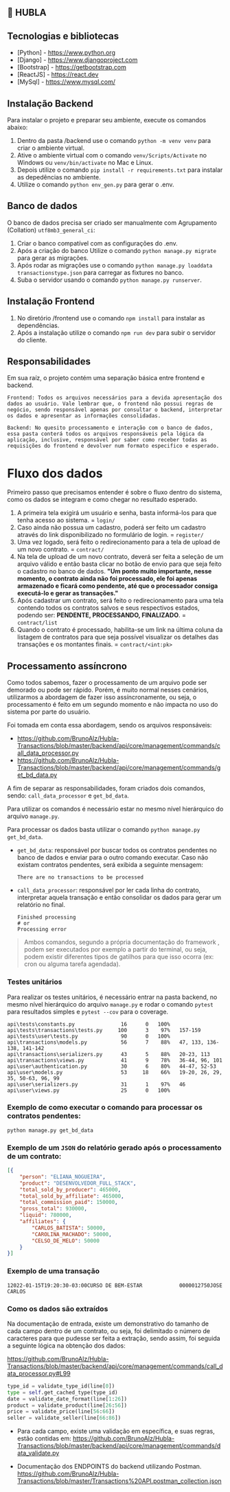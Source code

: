 ## 🧑 HUBLA

## Tecnologias e bibliotecas
- [Python] - https://www.python.org
- [Django] - https://www.djangoproject.com
- [Bootstrap] - https://getbootstrap.com
- [ReactJS] - https://react.dev
- [MySql] - https://www.mysql.com/

## Instalação Backend
Para instalar o projeto e preparar seu ambiente, execute os comandos abaixo:

1. Dentro da pasta /backend use o comando `python -m venv venv` para criar o ambiente virtual.
2. Ative o ambiente virtual com o comando `venv/Scripts/Activate` no Windows ou `venv/bin/activate` no Mac e Linux.
3. Depois utilize o comando `pip install -r requirements.txt` para instalar as depedências no ambiente.
4. Utilize o comando `python env_gen.py` para gerar o .env.

## Banco de dados
O banco de dados precisa ser criado ser manualmente com Agrupamento (Collation) `utf8mb3_general_ci`:

1. Criar o banco compatível com as configurações do .env.
2. Após a criação do banco Utilize o comando `python manage.py migrate` para gerar as migrações.
3. Após rodar as migrações use o comando `python manage.py loaddata transactionstype.json` para carregar as fixtures no banco.
4. Suba o servidor usando o comando `python manage.py runserver`.

## Instalação Frontend
1. No diretório /frontend use o comando `npm install` para instalar as dependências.
2. Após a instalação utilize o comando `npm run dev` para subir o servidor do cliente.

## Responsabilidades
Em sua raíz, o projeto contém uma separação básica entre frontend e backend.

```
Frontend: Todos os arquivos necessários para a devida apresentação dos dados ao usuário. Vale lembrar que, o frontend não possui regras de negócio, sendo responsável apenas por consultar o backend, interpretar os dados e apresentar as informações consolidadas.
```
```
Backend: No quesito processamento e interação com o banco de dados, essa pasta conterá todos os arquivos responsáveis pela lógica da aplicação, inclusive, responsável por saber como receber todas as requisições do frontend e devolver num formato especifico e esperado.
```

# Fluxo dos dados
Primeiro passo que precisamos entender é sobre o fluxo dentro do sistema, como os dados se integram e como chegar no resultado esperado.

1.  A primeira tela exigirá um usuário e senha, basta informá-los para que tenha acesso ao sistema. = `login/`
2.  Caso ainda não possua um cadastro, poderá ser feito um cadastro através do link disponibilizado no formulário de login. = `register/`
3.  Uma vez logado, será feito o redirecionamento para a tela de upload de um novo contrato. = `contract/`
4.  Na tela de upload de um novo contrato, deverá ser feita a seleção de um arquivo válido e então basta clicar no botão de envio para que seja feito o cadastro no banco de dados. **"Um ponto muito importante, nesse momento, o contrato ainda não foi processado, ele foi apenas armazenado e ficará como pendente, até que o processador consiga executá-lo e gerar as transações."**
5.  Após cadastrar um contrato, será feito o redirecionamento para uma tela contendo todos os contratos salvos e seus respectivos estados, podendo ser: **PENDENTE, PROCESSANDO, FINALIZADO**. = `contract/list`
6.  Quando o contrato é processado, habilita-se um link na última coluna da listagem de contratos para que seja possível visualizar os detalhes das transações e os montantes finais. = `contract/<int:pk>`

## Processamento assíncrono
Como todos sabemos, fazer o processamento de um arquivo pode ser demorado ou pode ser rápido. Porém, é muito normal nesses cenários, utilizarmos a abordagem de fazer isso assíncronamente, ou seja, o processamento é feito em um segundo momento e não impacta no uso do sistema por parte do usuário.

Foi tomada em conta essa abordagem, sendo os arquivos responsáveis:
- https://github.com/BrunoAlz/Hubla-Transactions/blob/master/backend/api/core/management/commands/call_data_processor.py
- https://github.com/BrunoAlz/Hubla-Transactions/blob/master/backend/api/core/management/commands/get_bd_data.py


A fim de separar as responsabilidades, foram criados dois comandos, sendo: `call_data_processor` e `get_bd_data`. 

Para utilizar os comandos é necessário estar no mesmo nível hierárquico do arquivo `manage.py`. 

Para processar os dados basta utilizar o comando `python manage.py get_bd_data`.

- `get_bd_data`: responsável por buscar todos os contratos pendentes no banco de dados e enviar para o outro comando executar. Caso não existam contratos pendentes, será exibida a seguinte mensagem:
    ```
    There are no transactions to be processed
    ```
- `call_data_processor`: responsável por ler cada linha do contrato, interpretar aquela transação e então consolidar os dados para gerar um relatório no final.
    ```
    Finished processing
    # or 
    Processing error
    ```

> Ambos comandos, segundo a própria documentação do framework , podem ser executados por exemplo a partir do terminal, ou seja, podem existir diferentes tipos de gatilhos para que isso ocorra (ex: cron ou alguma tarefa agendada).

### Testes unitários
Para realizar os testes unitários, é necessário entrar na pasta backend, no mesmo nível hierárquico do arquivo `manage.py`
e rodar o comando `pytest` para resultados simples e `pytest --cov` para o coverage.
```
api\tests\constants.py               16      0   100%
api\tests\transactions\tests.py     100      3    97%   157-159
api\tests\user\tests.py              90      0   100%
api\transactions\models.py           56      7    88%   47, 133, 136-138, 141-142
api\transactions\serializers.py      43      5    88%   20-23, 113
api\transactions\views.py            41      9    78%   36-44, 96, 101
api\user\authentication.py           30      6    80%   44-47, 52-53
api\user\models.py                   53     18    66%   19-20, 26, 29, 35, 50-63, 96, 99    
api\user\serializers.py              31      1    97%   46
api\user\views.py                    25      0   100%
```

### Exemplo de como executar o comando para processar os contratos pendentes:
```
python manage.py get_bd_data
```

### Exemplo de um `JSON` do relatório gerado após o processamento de um contrato:
```json
[{
	"person": "ELIANA_NOGUEIRA",
	"product": "DESENVOLVEDOR_FULL_STACK",
	"total_sold_by_producer": 465000,
	"total_sold_by_affiliate": 465000,
	"total_commission_paid": 150000,
	"gross_total": 930000,
	"liquid": 780000,
	"affiliates": {
		"CARLOS_BATISTA": 50000,
		"CAROLINA_MACHADO": 50000,
		"CELSO_DE_MELO": 50000
	}
}]
```

### Exemplo de uma transação
```
12022-01-15T19:20:30-03:00CURSO DE BEM-ESTAR            0000012750JOSE CARLOS
```

### Como os dados são extraídos
Na documentação de entrada, existe um demonstrativo do tamanho de cada campo dentro de um contrato, ou seja, foi delimitado o número de caracteres para que pudesse ser feita a extração, sendo assim, foi seguida a seguinte lógica na obtenção dos dados:

https://github.com/BrunoAlz/Hubla-Transactions/blob/master/backend/api/core/management/commands/call_data_processor.py#L99

```python
type_id = validate_type_id(line[0])
type = self.get_cached_type(type_id)
date = validate_date_format(line[1:26])
product = validate_product(line[26:56])
price = validate_price(line[56:66])
seller = validate_seller(line[66:86])
```
-  Para cada campo, existe uma validação em específica, e suas regras, estão contidas em:
https://github.com/BrunoAlz/Hubla-Transactions/blob/master/backend/api/core/management/commands/data_validate.py


- Documentação dos ENDPOINTS do backend utilizando Postman.
https://github.com/BrunoAlz/Hubla-Transactions/blob/master/Transactions%20API.postman_collection.json